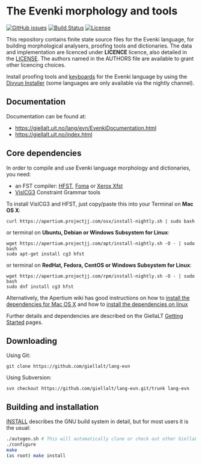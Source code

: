 The Evenki morphology and tools
==========================================

[![GitHub issues](https://img.shields.io/github/issues-raw/giellalt/lang-evn)](https://github.com/giellalt/lang-evn/issues)
[![Build Status](https://github.com/giellalt/lang-evn/workflows/Speller%20CI+CD/badge.svg)](https://github.com/giellalt/lang-evn/actions)
[![License](https://img.shields.io/github/license/giellalt/lang-evn)](https://raw.githubusercontent.com/giellalt/lang-evn/main/LICENSE)

This repository contains finite state source files for the Evenki language,
for building morphological analysers, proofing tools
and dictionaries. The data and implementation are licenced under __LICENCE__
licence, also detailed in the
[LICENSE](https://github.com/giellalt/lang-evn/blob/main/LICENSE). The
authors named in the AUTHORS file are available to grant other licencing
choices.

Install proofing tools and [keyboards](https://github.com/giellalt/keyboard-evn)
for the Evenki language by using the [Divvun Installer](http://divvun.no)
(some languages are only available via the nightly channel).

Documentation
-------------

Documentation can be found at:

-   <https://giellalt.uit.no/lang/evn/EvenkiDocumentation.html>
-   <https://giellalt.uit.no/index.html>

Core dependencies
-----------------

In order to compile and use Evenki language morphology and
dictionaries, you need:

- an FST compiler: [HFST](https://github.com/hfst/hfst), [Foma](https://github.com/mhulden/foma) or [Xerox Xfst](https://web.stanford.edu/~laurik/fsmbook/home.html)
- [VislCG3](https://visl.sdu.dk/svn/visl/tools/vislcg3/trunk) Constraint Grammar tools

To install VislCG3 and HFST, just copy/paste this into your Terminal on **Mac OS X**:

```
curl https://apertium.projectjj.com/osx/install-nightly.sh | sudo bash
```

or terminal on **Ubuntu, Debian or Windows Subsystem for Linux**:

```
wget https://apertium.projectjj.com/apt/install-nightly.sh -O - | sudo bash
sudo apt-get install cg3 hfst
```

or terminal on **RedHat, Fedora, CentOS or Windows Subsystem for Linux**:

```
wget https://apertium.projectjj.com/rpm/install-nightly.sh -O - | sudo bash
sudo dnf install cg3 hfst
```

Alternatively, the Apertium wiki has good instructions on how to [install the dependencies for Mac
OS X](https://wiki.apertium.org/wiki/Apertium_on_Mac_OS_X) and how to [install
the dependencies on
linux](https://wiki.apertium.org/wiki/Installation_of_grammar_libraries)

Further details and dependencies are described on the GiellaLT [Getting Started](https://giellalt.uit.no/infra/GettingStarted.html) pages.

Downloading
-----------

Using Git:
```
git clone https://github.com/giellalt/lang-evn
```

Using Subversion:
```
svn checkout https://github.com/giellalt/lang-evn.git/trunk lang-evn
```

Building and installation
-------------------------

[INSTALL](https://github.com/giellalt/lang-evn/blob/main/INSTALL)
describes the GNU build system in detail, but for most users it is the usual:

```sh
./autogen.sh # This will automatically clone or check out other GiellaLT dependencies
./configure
make
(as root) make install
```
